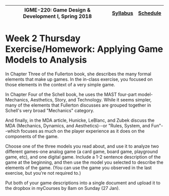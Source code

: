 |  IGME-220: Game Design & Development I, Spring 2018 | [Syllabus](README.md) | [Schedule](Schedule.md) |
|----|----|----|

# Week 2 Thursday Exercise/Homework: Applying Game Models to Analysis

In Chapter Three of the Fullerton book, she describes the many formal elements that make up games. In the in-class exercise, you focused on those elements in the context of a very simple game.

In Chapter Four of the Schell book, he uses the MAST four-part model-Mechanics, Aesthetics, Story, and Technology. While it seems simpler, many of the elements that Fullerton discusses are grouped together in Schell's very broad "Mechanics" category.

And finally, in the MDA article, Hunicke, LeBlanc, and Zubek discuss the MDA (Mechanics, Dynamics, and Aesthetics)--or "Rules, System, and Fun"--which focuses as much on the player experience as it does on the components of the game. 

Choose one of the three models you read about, and use it to analyze two different games-one analog game (a card game, board game, playground game, etc), and one digital game. Include a 1-2 sentence description of the game at the beginning, and then use the model you selected to describe the elements of the game.  (You can use the game you observed in the last exercise, but you're not required to.)

Put both of your game descriptions into a single document and upload it to the dropbox in myCourses by 8am on Sunday (27 Jan).